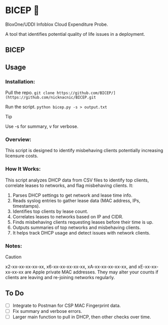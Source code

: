 # BICEP 💪
BloxOne/UDDI Infoblox Cloud Expenditure Probe. 

A tool that identifies potential quality of life issues in a deployment.

## BICEP


## Usage

### Installation:
Pull the repo.
```git clone https://github.com/BICEP/](https://github.com/nicknacnic/BICEP.git```

Run the script.
```python bicep.py -s > output.txt```

> [!TIP]
> Use -s for summary, v for verbose.

### Overview:
This script is designed to identify misbehaving clients potentially increasing licensure costs.

### How It Works:
This script analyzes DHCP data from CSV files to identify top clients, correlate leases to networks, and flag misbehaving clients. It:

1. Parses DHCP settings to get network and lease time info.
2. Reads syslog entries to gather lease data (MAC address, IPs, timestamps).
3. Identifies top clients by lease count.
4. Correlates leases to networks based on IP and CIDR.
5. Finds misbehaving clients requesting leases before their time is up.
6. Outputs summaries of top networks and misbehaving clients.
7. It helps track DHCP usage and detect issues with network clients.

### Notes:
> [!CAUTION]
> x2-xx-xx-xx-xx-xx, x6-xx-xx-xx-xx-xx, xA-xx-xx-xx-xx-xx, and xE-xx-xx-xx-xx-xx are Apple private MAC addresses. They may alter your counts if clients are leaving and re-joining networks regularly.

## To Do
- [ ] Integrate to Postman for CSP MAC Fingerprint data.
- [ ] Fix summary and verbose errors.
- [ ] Larger main function to pull in DHCP, then other checks over time. 
